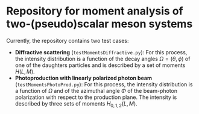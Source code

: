 # Repository for moment analysis of two-(pseudo)scalar meson systems #

Currently, the repository contains two test cases:

* **Diffractive scattering** (`testMomentsDiffractive.py`): For this process, the intensity distribution is a function of the decay angles $\Omega = (\theta, \phi)$ of one of the daughters particles and is described by a set of moments $H(L, M)$.
* **Photoproduction with linearly polarized photon beam** (`testMomentsPhotoProd.py`): For this process, the intensity distribution is a function of $\Omega$ and of the azimuthal angle $\Phi$ of the beam-photon polarization with respect to the production plane. The intensity is described by three sets of moments $H_{0, 1, 2}(L, M)$.
